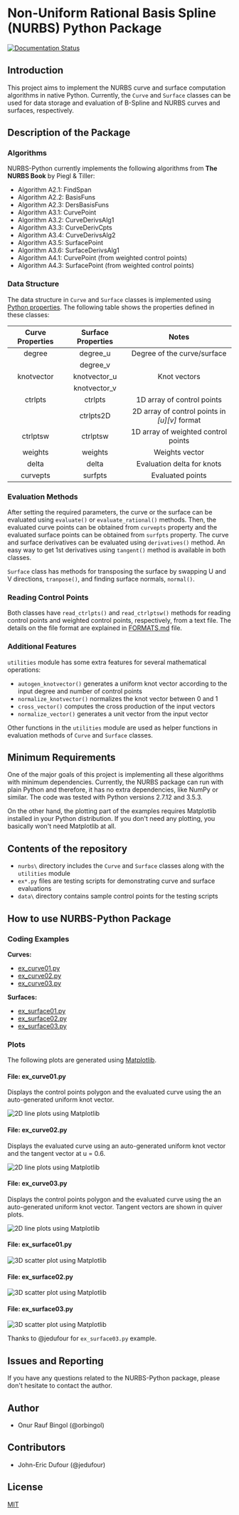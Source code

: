 # Non-Uniform Rational Basis Spline (NURBS) Python Package

[![Documentation Status](https://readthedocs.org/projects/nurbs-python/badge/?version=latest)](http://nurbs-python.readthedocs.io/en/latest/?badge=latest)

## Introduction

This project aims to implement the NURBS curve and surface computation algorithms in native Python. Currently, the `Curve` and `Surface` classes can be used for data storage and evaluation of B-Spline and NURBS curves and surfaces, respectively.

## Description of the Package

### Algorithms

NURBS-Python currently implements the following algorithms from **The NURBS Book** by Piegl & Tiller:

* Algorithm A2.1: FindSpan
* Algorithm A2.2: BasisFuns
* Algorithm A2.3: DersBasisFuns
* Algorithm A3.1: CurvePoint
* Algorithm A3.2: CurveDerivsAlg1
* Algorithm A3.3: CurveDerivCpts
* Algorithm A3.4: CurveDerivsAlg2
* Algorithm A3.5: SurfacePoint
* Algorithm A3.6: SurfaceDerivsAlg1
* Algorithm A4.1: CurvePoint (from weighted control points)
* Algorithm A4.3: SurfacePoint (from weighted control points)

### Data Structure

The data structure in `Curve` and `Surface` classes is implemented using [Python properties](https://docs.python.org/2/library/functions.html#property). The following table shows the properties defined in these classes:

| Curve Properties | Surface Properties | Notes | 
| :---: | :---: | :---: |
| degree | degree_u | Degree of the curve/surface|
| | degree_v | |
| knotvector | knotvector_u | Knot vectors|
| | knotvector_v | |
| ctrlpts | ctrlpts | 1D array of control points |
| | ctrlpts2D | 2D array of control points in _\[u\]\[v\]_ format |
| ctrlptsw | ctrlptsw | 1D array of weighted control points |
| weights | weights | Weights vector |
| delta | delta | Evaluation delta for knots |
| curvepts | surfpts | Evaluated points |

### Evaluation Methods

After setting the required parameters, the curve or the surface can be evaluated using `evaluate()` or `evaluate_rational()` methods. Then, the evaluated curve points can be obtained from `curvepts` property and the evaluated surface points can be obtained from `surfpts` property. The curve and surface derivatives can be evaluated using `derivatives()` method. An easy way to get 1st derivatives using `tangent()` method is available in both classes.

`Surface` class has methods for transposing the surface by swapping U and V directions, `tranpose()`, and finding surface normals, `normal()`.

### Reading Control Points

Both classes have `read_ctrlpts()` and `read_ctrlptsw()` methods for reading control points and weighted control points, respectively, from a text file. The details on the file format are explained in [FORMATS.md](FORMATS.md) file.
 
### Additional Features

`utilities` module has some extra features for several mathematical operations:

* `autogen_knotvector()` generates a uniform knot vector according to the input degree and number of control points
* `normalize_knotvector()` normalizes the knot vector between 0 and 1
* `cross_vector()` computes the cross production of the input vectors
* `normalize_vector()` generates a unit vector from the input vector

Other functions in the `utilities` module are used as helper functions in evaluation methods of `Curve` and `Surface` classes.

## Minimum Requirements

One of the major goals of this project is implementing all these algorithms with minimum dependencies. Currently, the NURBS package can run with plain Python and therefore, it has no extra dependencies, like NumPy or similar. The code was tested with Python versions 2.7.12 and 3.5.3.

On the other hand, the plotting part of the examples requires Matplotlib installed in your Python distribution. If you don't need any plotting, you basically won't need Matplotlib at all.

## Contents of the repository

* `nurbs\` directory includes the `Curve` and `Surface` classes along with the `utilities` module
* `ex*.py` files are testing scripts for demonstrating curve and surface evaluations
* `data\` directory contains sample control points for the testing scripts

## How to use NURBS-Python Package

### Coding Examples

**Curves:**

* [ex_curve01.py](ex_curve01.py)
* [ex_curve02.py](ex_curve02.py)
* [ex_curve03.py](ex_curve03.py)

**Surfaces:**

* [ex_surface01.py](ex_surface01.py)
* [ex_surface02.py](ex_surface02.py)
* [ex_surface03.py](ex_surface03.py)

### Plots

The following plots are generated using [Matplotlib](http://matplotlib.org/).

#### File: ex_curve01.py

Displays the control points polygon and the evaluated curve using the an auto-generated uniform knot vector.

![2D line plots using Matplotlib](ex_curve01.png)

#### File: ex_curve02.py

Displays the evaluated curve using an auto-generated uniform knot vector and the tangent vector at u = 0.6.

![2D line plots using Matplotlib](ex_curve02.png)

#### File: ex_curve03.py

Displays the control points polygon and the evaluated curve using the an auto-generated uniform knot vector. Tangent vectors are shown in quiver plots.

![2D line plots using Matplotlib](ex_curve03.png)

#### File: ex_surface01.py

![3D scatter plot using Matplotlib](ex_surface01.png)

#### File: ex_surface02.py

![3D scatter plot using Matplotlib](ex_surface02.png)

#### File: ex_surface03.py

![3D scatter plot using Matplotlib](ex_surface03.png)

Thanks to @jedufour for `ex_surface03.py` example.

## Issues and Reporting

If you have any questions related to the NURBS-Python package, please don't hesitate to contact the author.

## Author

* Onur Rauf Bingol (@orbingol)

## Contributors

* John-Eric Dufour (@jedufour)

## License

[MIT](LICENSE)
